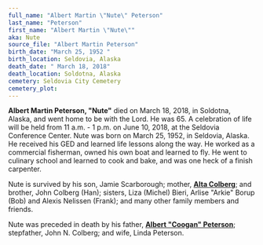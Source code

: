 ```yaml
---
full_name: "Albert Martin \"Nute\" Peterson"
last_name: "Peterson"
first_name: "Albert Martin \"Nute\""
aka: Nute
source_file: "Albert Martin Peterson"
birth_date: "March 25, 1952 "
birth_location: Seldovia, Alaska
death_date: " March 18, 2018"
death_location: Soldotna, Alaska
cemetery: Seldovia City Cemetery
cemetery_plot: 
---
```

**Albert Martin Peterson, "Nute"** died on March 18, 2018, in Soldotna,
Alaska, and went home to be with the Lord. He was 65. A celebration of
life will be held from 11 a.m. - 1 p.m. on June 10, 2018, at the
Seldovia Conference Center. Nute was born on March 25, 1952, in
Seldovia, Alaska. He received his GED and learned life lessons along the
way. He worked as a commercial fisherman, owned his own boat and learned
to fly. He went to culinary school and learned to cook and bake, and was one
heck of a finish carpenter.

Nute is survived by his son, Jamie Scarborough; mother, [**Alta Colberg**](./Colberg_Alta_Rosenbush.md);
and brother, John Colberg (Han); sisters, Liza (Michel) Bieri, Arlise
"Arkie" Borup (Bob) and Alexis Nelissen (Frank); and many other family
members and friends.

Nute was preceded in death by his father, [**Albert "Coogan" Peterson**](./Peterson_Albert_Martin_Coogan.md);
stepfather, John N. Colberg; and wife, Linda Peterson.
